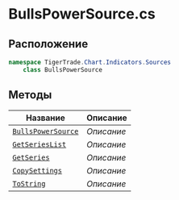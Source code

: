 
# BullsPowerSource.cs
## Расположение
```csharp
namespace TigerTrade.Chart.Indicators.Sources  
    class BullsPowerSource
```

## Методы
| Название | Описание |
| --- | --- |
| [`BullsPowerSource`](./metody/BullsPowerSource.md) | *Описание* |
| [`GetSeriesList`](./metody/GetSeriesList.md) | *Описание* |
| [`GetSeries`](./metody/GetSeries.md) | *Описание* |
| [`CopySettings`](./metody/CopySettings.md) | *Описание* |
| [`ToString`](./metody/ToString.md) | *Описание* |
